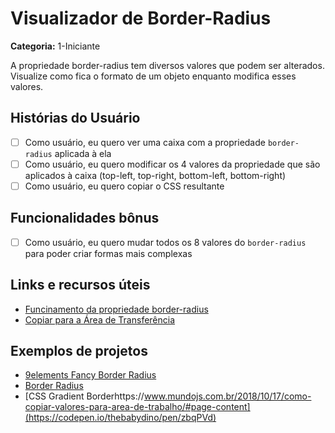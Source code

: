 # Visualizador de Border-Radius

**Categoria:** 1-Iniciante

A propriedade border-radius tem diversos valores que podem ser alterados. Visualize como fica o formato de um objeto enquanto modifica esses valores.

## Histórias do Usuário

-   [ ] Como usuário, eu quero ver uma caixa com a propriedade `border-radius` aplicada à ela
-   [ ] Como usuário, eu quero modificar os 4 valores da propriedade que são aplicados à caixa (top-left, top-right, bottom-left, bottom-right)
-   [ ] Como usuário, eu quero copiar o CSS resultante

## Funcionalidades bônus

-   [ ] Como usuário, eu quero mudar todos os 8 valores do `border-radius` para poder criar formas mais complexas

## Links e recursos úteis

-   [Funcinamento da propriedade border-radius](https://www.devmedia.com.br/css-border-radius/36825)
-   [Copiar para a Área de Transferência](https://www.mundojs.com.br/2018/10/17/como-copiar-valores-para-area-de-trabalho/#page-content)

## Exemplos de projetos

-   [9elements Fancy Border Radius](https://9elements.github.io/fancy-border-radius/)
-   [Border Radius](https://border-radius.com/)
-   [CSS Gradient Borderhttps://www.mundojs.com.br/2018/10/17/como-copiar-valores-para-area-de-trabalho/#page-content](https://codepen.io/thebabydino/pen/zbqPVd)
